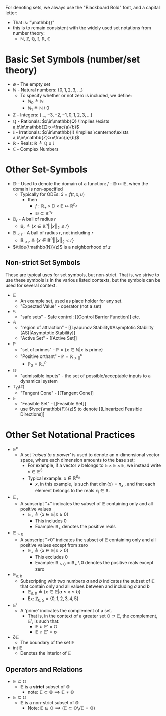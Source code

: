 For denoting sets, we always use the "Blackboard Bold" font, and a capital letter:
- That is: "\\mathbb{}"
- this is to remain consistent with the widely used set notations from number theory:
	- $\mathbb{N}$, $\mathbb{Z}$, $\mathbb{Q}$, $\mathbb{I}$, $\mathbb{R}$, $\mathbb{C}$
# Basic Set Symbols (number/set theory)
- $\emptyset$ - The empty set
- $\mathbb{N}$ - Natural numbers: $\{0,1,2,3,\dots\}$ 
	- To specify whether or not zero is included, we define:
		- $\mathbb{N}_0 \triangleq \mathbb{N}$
		- $\mathbb{N}_1 \triangleq \mathbb{N}\setminus 0$
- $\mathbb{Z}$ - Integers: $\{\dots,-3,-2,-1,0,1,2,3,\dots\}$
- $\mathbb{Q}$ - Rationals: $x\in\mathbb{Q} \implies \exists a,b\in\mathbb{Z}:x=\frac{a}{b}$
- $\mathbb{I}$ - Irrationals: $x\in\mathbb{I} \implies \centernot\exists a,b\in\mathbb{Z}:x=\frac{a}{b}$
- $\mathbb{R}$ - Reals: $\mathbb{R} \triangleq \mathbb{Q}\cup\mathbb{I}$
- $\mathbb{C}$ - Complex Numbers

# Other Set-Symbols
- $\mathbb{D}$ - Used to denote the domain of a function: $f:\mathbb{D}\mapsto\mathbb{E}$, when the domain is non-specified
	- Typically for ODEs: $\dot{x} = f(t,x,u)$
		- then
			- $f:\mathbb{R}_+\times\mathbb{D}\times\mathbb{E}\mapsto\mathbb{R}^{n_x}$
			- $\mathbb{D}\subseteq\mathbb{R}^{n_x}$ 
-  $\mathbb{B}_r$ - A ball of radius $r$
	- $\mathbb{B}_r \triangleq \{x\in\mathbb{R}^{n}\Big| ||x||_2 \leq r\}$
-  $\mathbb{B}_{<r}$ - A ball of radius $r$, not including $r$
	- $\mathbb{B}_{<r} \triangleq \{x\in\mathbb{R}^{n}\Big| ||x||_2 < r\}$ 
- $\tilde{\mathbb{N}}(z)$ is a neighborhood of $z$
## Non-strict Set Symbols
These are typical uses for set symbols, but non-strict. That is, we strive to use these symbols is in the various listed contexts, but the symbols can be used for several context.
- $\mathbb{E}$ 
	- An example set, used as place holder for any set.
	- "Expected Value" - operator (not a set)
- $\mathbb{S}$
	- "safe sets" - Safe control: [[Control Barrier Function]] etc.
- $\mathbb{A}$ 
	- "region of attraction" - [[Lyapunov Stability#Asymptotic Stability (AS)|Asymptotic Stability]]
	- "Active Set" - [[Active Set]]
- $\mathbb{P}$
	- "set of primes" - $\mathbb{P} = \{x\in \mathbb{N} | x\text{ is prime}\}$
	- "Positive orthant" - $\mathbb{P} = \mathbb{R}_{>0}^{n}$
		- $\mathbb{P}_0 = \mathbb{R}_{+}^{n}$
- $\mathbb{U}$ 
	- "admissible inputs" - the set of possible/acceptable inputs to a dynamical system
- $\mathbb{T}_{\Omega}(z)$
	- "Tangent Cone" - [[Tangent Cone]]
- $\mathbb{F}$
	- "Feasible Set" - [[Feasible Set]]
	- use $\vec{\mathbb{F}}(z)$ to denote [[Linearized Feasible Directions]]

# Other Set Notational Practices
- $\mathbb{E}^{n}$ 
	- A set *'raised to a power'* is used to denote an n-dimensional vector space, where each dimension amounts to the base set;
		- For example, if a vector $v$ belongs to $\mathbb{E}\times\mathbb{E}\times\mathbb{E}$, we instead write $v\in \mathbb{E}^3$
		- Typical example: $x\in\mathbb{R}^{n_x}$ 
			- $x$, in this example, is such that $\dim(x) = n_x$ , and that each element belongs to the reals $x_i\in\mathbb{R}$.
- $\mathbb{E}_{+}$ 
	- A subscript "+" indicates the subset of $\mathbb{E}$ containing only and all positive values
		- $\mathbb{E}_+ \triangleq \{x\in\mathbb{E}|x\geq0\}$
			- This includes 0
			- Example: $\mathbb{R}_+$ denotes the positive reals
- $\mathbb{E}_{>0}$ 
	- A subscript ">0" indicates the subset of $\mathbb{E}$ containing only and all positive values except from zero
		- $\mathbb{E}_+ \triangleq \{x\in\mathbb{E}|x>0\}$
			- This excludes 0
			- Example: $\mathbb{R}_{>0} = \mathbb{R}_+\setminus0$ denotes the positive reals except zero
- $\mathbb{E}_{a,b}$ 
	- Subscripting with two numbers $a$ and $b$ indicates the subset of $\mathbb{E}$ that contain only and all values between and including $a$ and $b$
		- $\mathbb{E}_{a,b} \triangleq \{x\in\mathbb{E}|a\leq x \leq b\}$
		- Ex: $\mathbb{Z}_{0,5} = \{0,1,2,3,4,5\}$
- $\mathbb{E}'$ 
	- A 'prime' indicates the complement of a set.
		- That is, in the context of a greater set $\mathbb{O} \supset \mathbb{E}$, the complement, $\mathbb{E}'$, is such that:
			- $\mathbb{E} \cup \mathbb{E}' = \mathbb{O}$
			- $\mathbb{E} \cap \mathbb{E}' = \emptyset$
- $\partial\mathbb{E}$
	- The boundary of the set $\mathbb{E}$ 
- $\text{int}~\mathbb{E}$ 
	- Denotes the interior of $\mathbb{E}$

## Operators and Relations
- $\mathbb{E}\subset\mathbb{O}$ 
	- $\mathbb{E}$ is a **strict** subset of $\mathbb{O}$
		- note: $\mathbb{E}\subset\mathbb{O} \implies \mathbb{E} \not= \mathbb{O}$
- $\mathbb{E} \subseteq \mathbb{O}$
	- $\mathbb{E}$ is a non-strict subset of $\mathbb{O}$
		- Note: $\mathbb{E} \subseteq \mathbb{O} \implies \big(\mathbb{E}\subset\mathbb{O} \bigvee \mathbb{E}=\mathbb{O}\big)$




